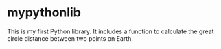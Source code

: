 # mypythonlib

This is my first Python library. It includes a function to calculate the great circle distance between two points on Earth.
